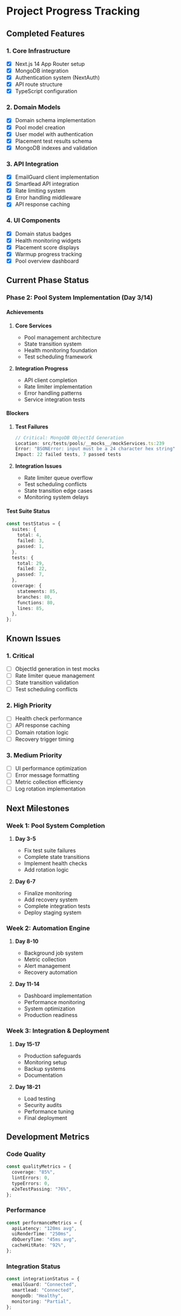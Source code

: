 # Project Progress Tracking

## Completed Features

### 1. Core Infrastructure

- [x] Next.js 14 App Router setup
- [x] MongoDB integration
- [x] Authentication system (NextAuth)
- [x] API route structure
- [x] TypeScript configuration

### 2. Domain Models

- [x] Domain schema implementation
- [x] Pool model creation
- [x] User model with authentication
- [x] Placement test results schema
- [x] MongoDB indexes and validation

### 3. API Integration

- [x] EmailGuard client implementation
- [x] Smartlead API integration
- [x] Rate limiting system
- [x] Error handling middleware
- [x] API response caching

### 4. UI Components

- [x] Domain status badges
- [x] Health monitoring widgets
- [x] Placement score displays
- [x] Warmup progress tracking
- [x] Pool overview dashboard

## Current Phase Status

### Phase 2: Pool System Implementation (Day 3/14)

#### Achievements

1. **Core Services**

   - Pool management architecture
   - State transition system
   - Health monitoring foundation
   - Test scheduling framework

2. **Integration Progress**
   - API client completion
   - Rate limiter implementation
   - Error handling patterns
   - Service integration tests

#### Blockers

1. **Test Failures**

   ```typescript
   // Critical: MongoDB ObjectId Generation
   Location: src/tests/pools/__mocks__/mockServices.ts:239
   Error: "BSONError: input must be a 24 character hex string"
   Impact: 22 failed tests, 7 passed tests
   ```

2. **Integration Issues**
   - Rate limiter queue overflow
   - Test scheduling conflicts
   - State transition edge cases
   - Monitoring system delays

#### Test Suite Status

```typescript
const testStatus = {
  suites: {
    total: 4,
    failed: 3,
    passed: 1,
  },
  tests: {
    total: 29,
    failed: 22,
    passed: 7,
  },
  coverage: {
    statements: 85,
    branches: 80,
    functions: 80,
    lines: 85,
  },
};
```

## Known Issues

### 1. Critical

- [ ] ObjectId generation in test mocks
- [ ] Rate limiter queue management
- [ ] State transition validation
- [ ] Test scheduling conflicts

### 2. High Priority

- [ ] Health check performance
- [ ] API response caching
- [ ] Domain rotation logic
- [ ] Recovery trigger timing

### 3. Medium Priority

- [ ] UI performance optimization
- [ ] Error message formatting
- [ ] Metric collection efficiency
- [ ] Log rotation implementation

## Next Milestones

### Week 1: Pool System Completion

1. **Day 3-5**

   - Fix test suite failures
   - Complete state transitions
   - Implement health checks
   - Add rotation logic

2. **Day 6-7**
   - Finalize monitoring
   - Add recovery system
   - Complete integration tests
   - Deploy staging system

### Week 2: Automation Engine

1. **Day 8-10**

   - Background job system
   - Metric collection
   - Alert management
   - Recovery automation

2. **Day 11-14**
   - Dashboard implementation
   - Performance monitoring
   - System optimization
   - Production readiness

### Week 3: Integration & Deployment

1. **Day 15-17**

   - Production safeguards
   - Monitoring setup
   - Backup systems
   - Documentation

2. **Day 18-21**
   - Load testing
   - Security audits
   - Performance tuning
   - Final deployment

## Development Metrics

### Code Quality

```typescript
const qualityMetrics = {
  coverage: "85%",
  lintErrors: 0,
  typeErrors: 0,
  e2eTestPassing: "76%",
};
```

### Performance

```typescript
const performanceMetrics = {
  apiLatency: "120ms avg",
  uiRenderTime: "250ms",
  dbQueryTime: "45ms avg",
  cacheHitRate: "92%",
};
```

### Integration Status

```typescript
const integrationStatus = {
  emailGuard: "Connected",
  smartlead: "Connected",
  mongodb: "Healthy",
  monitoring: "Partial",
};
```
